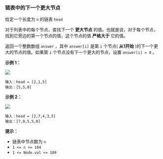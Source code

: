 ### 链表中的下一个更大节点 ###
给定一个长度为 `n` 的链表 `head`

对于列表中的每个节点，查找下一个 **更大节点** 的值。也就是说，对于每个节点，找到它旁边的第一个节点的值，这个节点的值 **严格大于** 它的值。

返回一个整数数组 `answer` ，其中 `answer[i]` 是第 `i` 个节点( **从1开始** )的下一个更大的节点的值。如果第 `i` 个节点没有下一个更大的节点，设置 `answer[i] = 0` 。



**示例 1：**

![](https://assets.leetcode.com/uploads/2021/08/05/linkedlistnext1.jpg)

```
输入：head = [2,1,5]
输出：[5,5,0]
```

**示例 2：**

![](https://assets.leetcode.com/uploads/2021/08/05/linkedlistnext2.jpg)

```
输入：head = [2,7,4,3,5]
输出：[7,0,5,5,0]
```



**提示：**

* 链表中节点数为 `n`
* `1 <= n <= 104`
* `1 <= Node.val <= 109`

